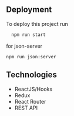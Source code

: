 ## Deployment

To deploy this project run

```bash
  npm run start
```

for json-server

```
npm run json:server
```

## Technologies

- ReactJS/Hooks
- Redux
- React Router
- REST API
